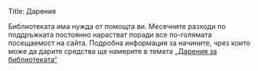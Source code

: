 Title: Дарения

Библиотеката има нужда от помощта ви. Месечните разходи по поддръжката постоянно нарастват поради все по-голямата посещаемост на сайта.
Подробна информация за начините, чрез които може да дарите средства ще намерите в темата [„Дарения за библиотеката“](http://forum.chitanka.info/topic5030.html)
